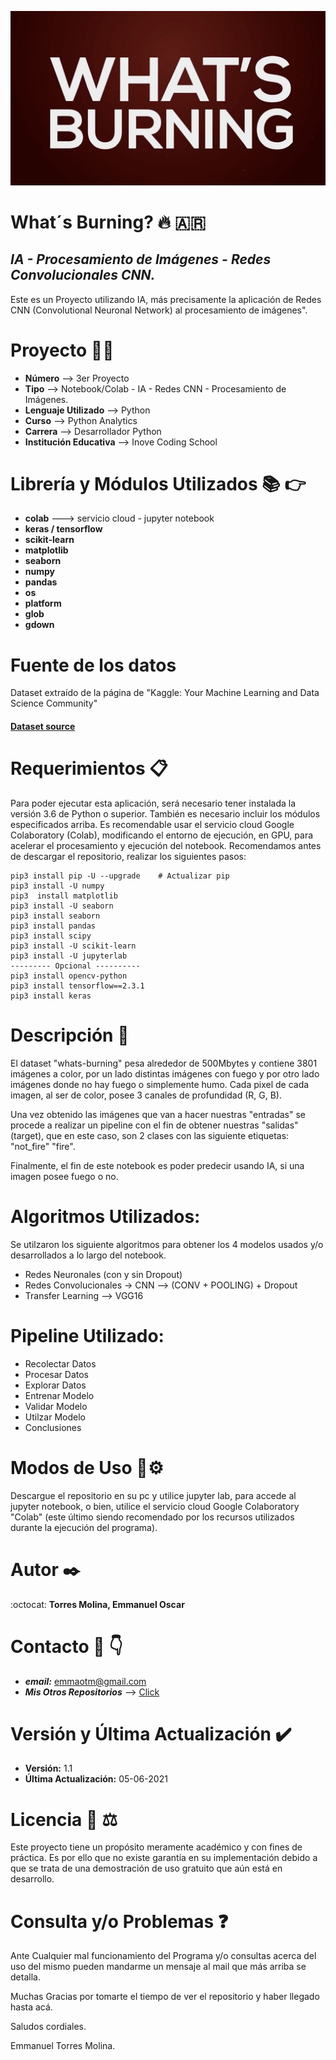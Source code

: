 ![logotipo](./whats_burning.jpg)
# **What´s Burning?** 🔥 🇦🇷
 ## *IA - Procesamiento de Imágenes - Redes Convolucionales CNN.* 
 Este es un Proyecto utilizando IA, más precisamente la aplicación de Redes CNN (Convolutional Neuronal Network) al procesamiento de imágenes".
 
 
# **Proyecto** :technologist:
 - **Número** --> 3er Proyecto
 - **Tipo** --> Notebook/Colab - IA - Redes CNN - Procesamiento de Imágenes.
 - **Lenguaje Utilizado** --> Python
 - **Curso** --> Python Analytics 
 - **Carrera** --> Desarrollador Python
 - **Institución Educativa** --> Inove Coding School
 
 
 # **Librería y Módulos Utilizados** :books: :point_right:
 - **colab** ---> servicio cloud - jupyter notebook
 - **keras / tensorflow**
 - **scikit-learn**
 - **matplotlib**
 - **seaborn**
 - **numpy**
 - **pandas**
 - **os**
 - **platform**
 - **glob**
 - **gdown**
 
 
 # **Fuente de los datos**
Dataset extraído de la página de "Kaggle: Your Machine Learning and Data Science Community" 
 
<a href="https://www.kaggle.com/escofresco/whats-burning"><h4>Dataset source</h4></a>
 
 
 # **Requerimientos** 📋
Para poder ejecutar esta aplicación, será necesario tener instalada la versión 3.6 de Python o superior. También es necesario incluir los módulos especificados arriba.
Es recomendable usar el servicio cloud Google Colaboratory (Colab), modificando el entorno de ejecución, en GPU, para acelerar el procesamiento y ejecución del notebook.
Recomendamos antes de descargar el repositorio, realizar los siguientes pasos:

```
pip3 install pip -U --upgrade    # Actualizar pip
pip3 install -U numpy 
pip3  install matplotlib
pip3 install -U seaborn
pip3 install seaborn
pip3 install pandas
pip3 install scipy
pip3 install -U scikit-learn
pip3 install -U jupyterlab
--------- Opcional ----------
pip3 install opencv-python
pip3 install tensorflow==2.3.1
pip3 install keras
```
 
 
 # **Descripción** :page_facing_up:
El dataset "whats-burning" pesa alrededor de 500Mbytes y contiene 3801 imágenes a color, por un lado distintas imágenes con fuego y por otro lado imágenes donde no hay fuego o simplemente humo. Cada pixel de cada imagen, al ser de color, posee 3 canales de profundidad (R, G, B).

Una vez obtenido las imágenes que van a hacer nuestras "entradas" se procede a realizar un pipeline con el fin de obtener nuestras "salidas" (target), que en este caso, son 2 clases con las siguiente etiquetas: "not_fire" "fire".

Finalmente, el fin de este notebook es poder predecir usando IA, si una imagen posee fuego o no.


# **Algoritmos Utilizados:**

Se utilzaron los siguiente algoritmos para obtener los 4 modelos usados y/o desarrollados a lo largo del notebook.

- Redes Neuronales (con y sin Dropout)
- Redes Convolucionales -> CNN --> (CONV + POOLING) + Dropout
- Transfer Learning --> VGG16


# **Pipeline Utilizado:**

- Recolectar Datos
- Procesar Datos
- Explorar Datos
- Entrenar Modelo
- Validar Modelo
- Utilzar Modelo
- Conclusiones

 
 # **Modos de Uso** 🔧⚙️
Descargue el repositorio en su pc y utilice jupyter lab, para accede al jupyter notebook, o bien, utilice el servicio cloud Google Colaboratory "Colab" (este último siendo recomendado por los recursos utilizados durante la ejecución del programa).
 
 
# **Autor** ✒️
:octocat: **Torres Molina, Emmanuel Oscar** 
 
 
# **Contacto** :e-mail: :point_down:
 - ***email:*** emmaotm@gmail.com
 - ***Mis Otros Repositorios*** --> [Click](https://github.com/eotorresmolina?tab=repositories)
 

# **Versión y Última Actualización** :heavy_check_mark:
 - **Versión:** 1.1
 - **Última Actualización:** 05-06-2021


# **Licencia** 📄 :balance_scale:
Este proyecto tiene un propósito meramente académico y con fines de práctica. Es por ello que no existe garantía en su implementación debido a que se trata de una demostración de uso gratuito que aún está en desarrollo. 


# **Consulta y/o Problemas** :question:
  Ante Cualquier mal funcionamiento del Programa y/o consultas acerca del uso del mismo pueden mandarme un mensaje al mail que más arriba se detalla.
  
  Muchas Gracias por tomarte el tiempo de ver el repositorio y haber llegado hasta acá.
  
  Saludos cordiales.
  
  Emmanuel Torres Molina.
